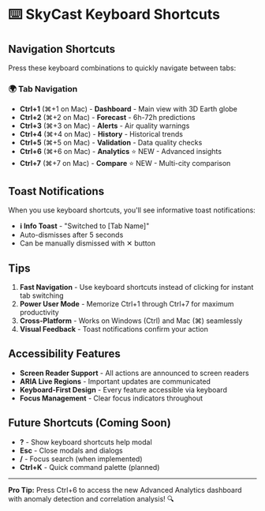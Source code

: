 # ⌨️ SkyCast Keyboard Shortcuts

## Navigation Shortcuts

Press these keyboard combinations to quickly navigate between tabs:

### 🌍 Tab Navigation
- **Ctrl+1** (⌘+1 on Mac) - **Dashboard** - Main view with 3D Earth globe
- **Ctrl+2** (⌘+2 on Mac) - **Forecast** - 6h-72h predictions
- **Ctrl+3** (⌘+3 on Mac) - **Alerts** - Air quality warnings
- **Ctrl+4** (⌘+4 on Mac) - **History** - Historical trends
- **Ctrl+5** (⌘+5 on Mac) - **Validation** - Data quality checks
- **Ctrl+6** (⌘+6 on Mac) - **Analytics** ⭐ NEW - Advanced insights
- **Ctrl+7** (⌘+7 on Mac) - **Compare** ⭐ NEW - Multi-city comparison

## Toast Notifications

When you use keyboard shortcuts, you'll see informative toast notifications:

- **ℹ️ Info Toast** - "Switched to [Tab Name]"
- Auto-dismisses after 5 seconds
- Can be manually dismissed with ✕ button

## Tips

1. **Fast Navigation** - Use keyboard shortcuts instead of clicking for instant tab switching
2. **Power User Mode** - Memorize Ctrl+1 through Ctrl+7 for maximum productivity
3. **Cross-Platform** - Works on Windows (Ctrl) and Mac (⌘) seamlessly
4. **Visual Feedback** - Toast notifications confirm your action

## Accessibility Features

- **Screen Reader Support** - All actions are announced to screen readers
- **ARIA Live Regions** - Important updates are communicated
- **Keyboard-First Design** - Every feature accessible via keyboard
- **Focus Management** - Clear focus indicators throughout

## Future Shortcuts (Coming Soon)

- **?** - Show keyboard shortcuts help modal
- **Esc** - Close modals and dialogs
- **/** - Focus search (when implemented)
- **Ctrl+K** - Quick command palette (planned)

---

**Pro Tip:** Press Ctrl+6 to access the new Advanced Analytics dashboard with anomaly detection and correlation analysis! 🔍
